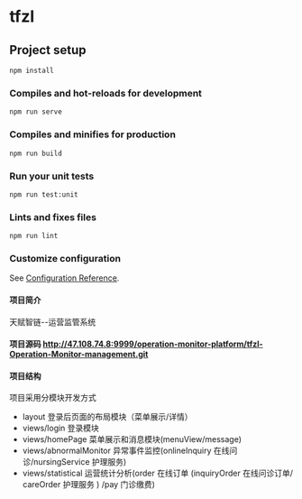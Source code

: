 # tfzl

## Project setup
```
npm install
```

### Compiles and hot-reloads for development
```
npm run serve
```

### Compiles and minifies for production
```
npm run build
```

### Run your unit tests
```
npm run test:unit
```

### Lints and fixes files
```
npm run lint
```

### Customize configuration
See [Configuration Reference](https://cli.vuejs.org/config/).


#### 项目简介
天赋智链--运营监管系统

#### 项目源码 http://47.108.74.8:9999/operation-monitor-platform/tfzl-Operation-Monitor-management.git

#### 项目结构
项目采用分模块开发方式
- layout         登录后页面的布局模块（菜单展示/详情）
- views/login    登录模块
- views/homePage 菜单展示和消息模块(menuView/message)
- views/abnormalMonitor 异常事件监控(onlineInquiry 在线问诊/nursingService 护理服务)
- views/statistical 运营统计分析(order 在线订单 (inquiryOrder 在线问诊订单/ careOrder 护理服务 ) /pay 门诊缴费)


